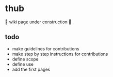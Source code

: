 # thub
🚧 wiki page under construction 🚧

## todo
* make guidelines for contributions
* make step by step instructions for contributions
* define scope
* define use
* add the first pages
